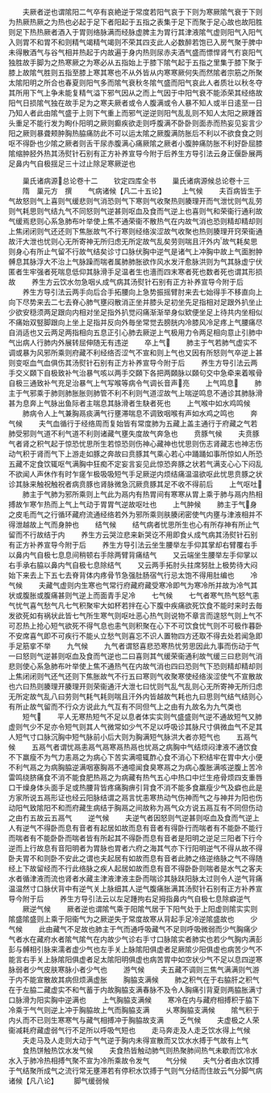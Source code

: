 <!-- { "loadSidebar": true } -->
　　夫厥者逆也谓隂阳二气卒有哀絶逆于常度若阳气哀于下则为寒厥隂气衰于下则为热厥热厥之为热也必起于足下者阳起于五指之表集于足下而聚于足心故也故阳胜则足下热热厥者酒入于胃则络脉满而经脉虚脾主为胃行其津液隂气虚则阳气入阳气入则胃不和胃不和则精气竭精气竭则不荣其四支此人必数醉若饱已入房气聚于脾中未得散酒气与谷气相并热起于内故遍于身内热则尿赤夫酒气盛而慓悍肾气冇哀阳气独胜故手脚为之热寒厥之为寒必从五指始上于膝下隂气起于五指之里集于膝下聚于膝上故隂气胜则五指至膝上寒其寒也不从外皆从内寒寒厥何失而然隂者宗筋之所聚太隂阳明之所合也春夏则阳气多而隂气衰秋冬隂气盛而阳气哀此人者质壮以秋冬夺其所用下气上争未能复精气溢下邪气因从之而上气因于中阳气衰不能添荣其经络故阳气日损隂气独在故手足为之寒夫厥者或令人腹满或令人暴不知人或半日逺至一日乃知人者此由隂气盛于上则下气重上而邪气逆逆则阳气乱乱则不知人太阳之厥踵首头重足不能行发为眴仆阳明之厥则癫疾欲走则呼腹满不卧卧则面赤而热妄见妄言少阳之厥则暴聋颊肿胸热脇痛防此不可以运太隂之厥腹满防胀后不利以不欲食食之则呕不得卧也少隂之厥者则舌干尿赤腹满心痛厥隂之厥者小腹肿痛防胀不利好卧屈膝隂缩肿胫外热其汤熨针石别有正方补养宣导今附于后养生方导引法云身正偃卧展两足鼻内气自极揺足三十过止除足寒厥逆也













　　巢氏诸病源总论卷十二
　　钦定四库全书
　　巢氏诸病源候总论卷十三
　　隋　巢元方　撰
　　气病诸候【凡二十五论】
　　上气候
　　夫百病皆生于气故怒则气上喜则气缓悲则气消恐则气下寒则气收聚热则腠理开而气泄忧则气乱劳则气耗思则气结九气不同怒则气逆甚则呕血及食而气逆上也喜则气和荣衞行通利故气缓焉悲则心系急肺布叶举使上焦不通荣衞不散热气在内故气消也恐则精却精却则上焦闭闭则气还还则下焦胀故气不行寒则经络涘涩故气收聚也热则腠理开窍荣衞通故汗大泄也忧则心无所寄神无所归虑无所定故气乱矣劳则喘且汗外内故气耗矣思则身心有所止气留不行故气结矣诊寸口脉伏胸中逆气是诸气上冲胸中故上气面胕肿髆息其脉浮大不治上气脉躁而喘者属肺肺胀欲作风水发汗愈脉洪则为气其脉虚宁伏匿者生牢强者死喘息低仰其脉滑手足温者生也濇而四末寒者死也数者死也谓其形损故
　　养生方云饮水勿急咽乆成气病其汤熨针石别有正方补养宣导今附于后
　　养生方导引法云两手向后合手拓腰向上急势振摇臂肘来去七始得手不移直向上向下尽势来去二七去脊心肺气壅闷散消正坐并膝头足初坐先足指相对足跟外扒坐止少欲安穏须两足跟向内相对坐足指外扒觉闷痛渐渐举身似欵便坐足上待共内坐相似不痛始双竪脚跟向上坐上足指并反向外毎坐常觉去膀胱内冷膝风冷足疼上气腰痛尽自消适也又云两足两指相向五息正引心肺去厥逆上气极用力令两足相向意止引肺中气出病人行肺内外展转屈伸随无有违逆
　　卒上气
　　肺主于气若肺气虚实不调或暴为风邪所乘则府藏不利经络否涩气不宣和则上气也又因有所怒则气卒逆上甚则变呕血气血俱伤其汤熨针石别有正方补养宣导今附于后
　　养生方导引法云两手交义頥下自极致补气治暴气咳以两手交頥下各把两頥脉以頥句交中急牵来着喉骨自极三通致补气充足治暴气上气写喉等病令气调长音声亮
　　上气鸣息
　　肺主于气邪乘于肺则肺胀胀则肺管不利不利则气道涩故气上喘逆鸣息不通诊其肺脉滑甚为息奔上气脉出鱼际者主喘息其脉滑者生駃者死也
　　上气喉中如水鸡鸣候
　　肺病令人上气兼胸鬲痰满气行壅滞喘息不调致咽喉有声如水鸡之鸣也
　　奔气候
　　夫气血循行于经络周而复始皆有常度肺为五藏上盖主通行于府藏之气若肺受邪则气道不利气道不利则诸藏气壅失度故气奔急也
　　贲豚气候
　　夫贲豚气者肾之积气起于惊恐忧思所生若惊恐则伤神心藏神也忧思则伤志肾藏志也神志伤动气积于肾而气下上游走如豚之奔故曰贲豚其气乘心若心中踊踊如事所惊如人所恐五藏不定食饮辄呕气满胸中狂痴不定妄言妄见此惊恐奔豚之状若气满支心心下闷乱不欲闻人声休作有时乍瘥乍极吸吸短气手足厥逆内烦结痛温温欲呕此忧思贲豚之状诊其脉来触祝触祝者病贲豚也肾脉微急沉厥贲豚其足不收不得前后
　　上气呕吐
　　肺主于气肺为邪所乘则上气此为鬲内有热胃间有寒寒从胃上乘于肺与鬲内热相搏故乍寒乍热而上气上气动于胃胃气逆故呕吐也
　　上气肿候
　　肺主于气身之皮毛而气之行循环藏府流通经络若外为邪所乘则肤腠闭密使气内壅与津液相并不得泄越故上气而身肿也
　　结气候
　　结气病者忧思所生也心有所存神有所止气留而不行故结于内
　　养生方云哭泣悲来新哭讫不用即食乆成气病其汤熨针石别有正方补养宣导今附于后
　　养生方导引法云坐生腰举左手仰其掌却右臂覆右手以鼻内气自极七息息间稍顿右手除两臂背痛结气
　　又云端坐生腰举左手仰掌以右手承右脇以鼻内气自极七息除结气
　　又云两手拓肘头拄席努肚上极势待大闷始下来去上下五七去脊背体内疼骨节急强肚肠宿气行忌太饱不得用肚编也
　　冷气候
　　夫藏气虚则内生寒也气常行府藏府藏受寒冷即气为寒冷所并故为冷气其状或腹胀或腹痛甚则气逆上而面青手足冷
　　七气候
　　七气者寒气热气怒气恚气忧气喜气愁气凡七气积聚牢大如杯若拌在心下腹中疾痛欲死饮食不能时来时去毎发欲死如有祸状此皆七气所生寒气则呕吐恶心热气则说物不章言而遑怒气则上气不可忍热上抢心短气欲死不得气息也恚气则积聚在心下不可饮食忧气则不可极作暮卧不安席喜气即不可疾行不能乆立愁气则喜忘不识人置物四方还取不得去处若闻急即手足筋挛不举
　　九气候
　　九气者谓怒喜悲恐寒热忧劳思因此九事而伤动于气一曰怒则气逆甚则呕血及食而气逆也二曰喜则其气缓荣衞通利故气缓三曰悲则气消悲则使心系急肺布叶举使上焦不通热气在内故气消也四曰恐则气下恐则精却精却则上焦闭闭则气还气还则下焦胀故气不行五曰寒则气收聚寒使经络涘涩使气不宣散故也六曰热则腠理开腠理开则荣衞通汗大泄七曰忧则气乱气乱则心无所寄神无所归虑无所定故气乱八曰劳则气耗气耗则喘且汗外内皆越故气耗也九曰思则气结气结则心有所止故气留而不行众方说此九气互有不同但气上之由有九故名为九气类也
　　短气
　　平人无寒热短气不足以息者体实实则气盛盛则气逆不通故短气又肺虚则气少不足亦令短气则其人气微常如少气不足以呼吸诊其脉尺寸俱微血气不足其人短气寸口脉沉胸中短气脉前小后大则为胸满短气脉洪大者亦短气也
　　五鬲气候
　　五鬲气者谓忧鬲恚鬲气鬲寒鬲热鬲也忧鬲之病胸中气结烦闷津液不通饮食不下羸瘦不为气力恚鬲之为病心下苦实满噫辄酢心食不消心下积结牢在胃中大小便不利气鬲之为病胸脇逆满咽塞胸鬲不通噫闻食臭寒鬲之为病心腹胀满咳逆腹上苦冷雷鸣绕脐痛食不消不能食肥热鬲之为病藏有热气五心中热口中烂生疮骨烦四支重唇口干燥身体头面手足或热腰背皆疼痛胸痹引背食不消不能多食羸瘦少气及癖也此是方家所说五鬲形证也经云阳脉结谓之鬲言忧恚寒热动气伤神而气之与神并为阳也伤动阳气致隂阳不和而府藏生病结于胸鬲之间故称为鬲气众方说五鬲互有不同但伤动之由冇五故云五鬲气
　　逆气候
　　夫逆气者因怒则气逆甚则呕血及食而气逆上人有逆气不得卧而息有音者有起居如故而息有音者有得卧行而喘者有不能卧不能行而喘者有不能卧卧而喘者皆有所起其不得卧而息有音者是阳明之逆足三阳者下行今逆而上行故息有音阳明者为胃脉也胃者六府之海其气亦下行阳明逆气不得从故不得卧夫胃不和则卧不安此之谓也夫起居有如故而息有音者此肺之络逆络脉之气不得随经上下故留经而不行此络脉之疾人起居如故而息有音不得卧卧则喘者是水气之客夫水者循津液而流也肾者水藏主津液津液主卧而喘诊其脉趺阳脉太过则令人逆气背痛温温然寸口脉伏背中有逆气关上脉细其人逆气腹痛胀满其汤熨针石别有正方补养宣导今附于后
　　养生方导引法云以左足踵拘右足拇指鼻内气自极七息除癖逆气
　　厥逆气候
　　厥者逆也谓隂气乘于阳隂气居于下阳气处于上阳虚则隂实实则隂盛隂盛则上乘于阳衞气为之厥逆失于常度故寒从背起手足冷逆隂盛故也
　　少气候
　　此由藏气不足故也肺主于气而通呼吸藏气不足则呼吸微弱而少气胸痛少气者水在藏府水者隂气隂气在内故少气诊右手寸口脉隂实者肺实也若少气胸内满彭彭与髆相引脉来濡者虚少气也左手关上脉隂阳俱虚者足厥隂少阳俱虚也病苦少气不能言右手关上脉隂阳俱虚者足太隂阳明俱虚也病苦胃中如空状少气不足以息四逆寒脉弱者少气皮肤寒脉小者少气也
　　游气候
　　夫五藏不调则三焦气满满则气游于内不能宣散故其病但烦满虚胀
　　胸脇支满候
　　肺之积气在于右脇肝之积气在于左脇二藏虚实不和气蓄于内故胸脇支满春脉不及令人胸痛引背夏则两脇胀满寸口脉滑为阳实胸中逆满也
　　上气胸脇支满候
　　寒冷在内与藏府相搏积于脇下冷乘于气气则逆上冲于胸脇故上气而胸脇支满
　　乆寒胸脇支满候
　　隂气积于内乆而不已则生寒寒气与藏气相搏冲于胸脇故支满
　　乏气候
　　夫虚极之人荣衞减耗府藏虚弱气行不足所以呼吸气短也
　　走马奔走及人走乏饮水得上气候
　　夫走马及人走则大动于气气逆于胸内未得宣散而又饮水水搏于气故有上气
　　食热饼触热饮水发气候
　　夫食热皆触动肺气则热聚肺间热气未歇而饮冷水水入于肺冷热相搏气聚不宣为冷所乘故令发气
　　气分候
　　夫气分者由水饮搏于气结聚所成气之流行常无壅滞若有停积水饮搏于气则气分结而住故云气分脚气病诸候【凡八论】
　　脚气缓弱候
